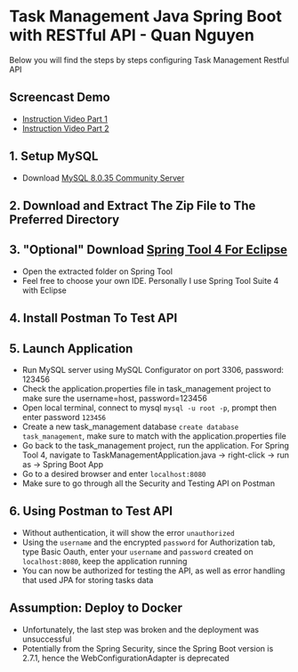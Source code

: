 # Task Management Java Spring Boot with RESTful API - Quan Nguyen
Below you will find the steps by steps configuring Task Management Restful API
## Screencast Demo
- [Instruction Video Part 1](https://www.loom.com/share/d49900cbfb4948e6b3dac1609fd9367b)
- [Instruction Video Part 2](https://www.loom.com/share/7e78b269e2d647c390e8e8416fd0abb0)
## 1. Setup MySQL
- Download [MySQL 8.0.35 Community Server](https://dev.mysql.com/downloads/mysql/)
## 2. Download and Extract The Zip File to The Preferred Directory
## 3. "Optional" Download [Spring Tool 4 For Eclipse](https://spring.io/tools)
- Open the extracted folder on Spring Tool
- Feel free to choose your own IDE. Personally I use Spring Tool Suite 4 with Eclipse
## 4. Install Postman To Test API
## 5. Launch Application
- Run MySQL server using MySQL Configurator on port 3306, password: 123456
- Check the application.properties file in task_management project to make sure the username=host, password=123456
- Open local terminal, connect to mysql `mysql -u root -p`, prompt then enter password `123456`
- Create a new task_management database `create database task_management`, make sure to match with the application.properties file
- Go back to the task_management project, run the application. For Spring Tool 4, navigate to TaskManagementApplication.java -> right-click -> run as -> Spring Boot App
- Go to a desired browser and enter `localhost:8080`
- Make sure to go through all the Security and Testing API on Postman
## 6. Using Postman to Test API
- Without authentication, it will show the error `unauthorized`
- Using the `username` and the encrypted `password` for Authorization tab, type Basic Oauth, enter your `username` and `password` created on `localhost:8080`, keep the application running
- You can now be authorized for testing the API, as well as error handling that used JPA for storing tasks data
## Assumption: Deploy to Docker
- Unfortunately, the last step was broken and the deployment was unsuccessful
- Potentially from the Spring Security, since the Spring Boot version is 2.7.1, hence the WebConfigurationAdapter is deprecated

